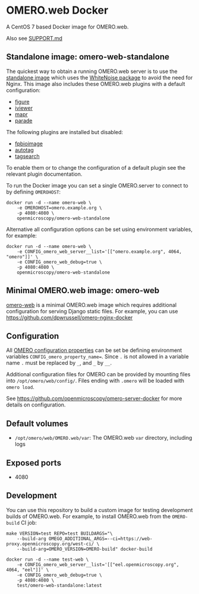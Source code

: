 OMERO.web Docker
================

A CentOS 7 based Docker image for OMERO.web.

Also see [SUPPORT.md](./SUPPORT.md)

Standalone image: omero-web-standalone
--------------------------------------

The quickest way to obtain a running OMERO.web server is to use
the [standalone image](https://hub.docker.com/r/openmicroscopy/omero-web-standalone/)
which uses the [WhiteNoise package](http://whitenoise.evans.io/en/stable/)
to avoid the need for Nginx.
This image also includes these OMERO.web plugins with a default configuration:
- [figure](https://www.openmicroscopy.org/omero/figure/)
- [iviewer](https://www.openmicroscopy.org/omero/iviewer/)
- [mapr](https://pypi.org/project/omero-mapr/)
- [parade](https://pypi.org/project/omero-parade/)

The following plugins are installed but disabled:
- [fpbioimage](https://pypi.org/project/omero-fpbioimage/)
- [autotag](https://pypi.org/project/omero-webtagging-autotag/)
- [tagsearch](https://pypi.org/project/omero-webtagging-tagsearch/)

To enable them or to change the configuration of a default plugin see the relevant plugin documentation.


To run the Docker image you can set a single OMERO.server to connect to by defining `OMEROHOST`:

    docker run -d --name omero-web \
        -e OMEROHOST=omero.example.org \
        -p 4080:4080 \
        openmicroscopy/omero-web-standalone

Alternative all configuration options can be set using environment variables, for example:

    docker run -d --name omero-web \
        -e CONFIG_omero_web_server__list='[["omero.example.org", 4064, "omero"]]' \
        -e CONFIG_omero_web_debug=true \
        -p 4080:4080 \
        openmicroscopy/omero-web-standalone


Minimal OMERO.web image: omero-web
----------------------------------

[omero-web](https://hub.docker.com/r/openmicroscopy/omero-web/)
is a minimal OMERO.web image which requires additional configuration for serving Django static files.
For example, you can use https://github.com/dpwrussell/omero-nginx-docker


Configuration
-------------

All [OMERO configuration properties](https://docs.openmicroscopy.org/latest/omero/sysadmins/config.html) can be set be defining environment variables `CONFIG_omero_property_name=`.
Since `.` is not allowed in a variable name `.` must be replaced by `_`, and `_` by `__`.

Additional configuration files for OMERO can be provided by mounting files into `/opt/omero/web/config/`.
Files ending with `.omero` will be loaded with `omero load`.

See https://github.com/openmicroscopy/omero-server-docker for more details on configuration.


Default volumes
---------------

- `/opt/omero/web/OMERO.web/var`: The OMERO.web `var` directory, including logs


Exposed ports
-------------

- 4080


Development
-----------

You can use this repository to build a custom image for testing development builds of OMERO.web.
For example, to install OMERO.web from the `OMERO-build` CI job:

    make VERSION=test REPO=test BUILDARGS="\
        --build-arg OMEGO_ADDITIONAL_ARGS=--ci=https://web-proxy.openmicroscopy.org/west-ci/ \
        --build-arg=OMERO_VERSION=OMERO-build" docker-build

    docker run -d --name test-web \
        -e CONFIG_omero_web_server__list='[["eel.openmicroscopy.org", 4064, "eel"]]' \
        -e CONFIG_omero_web_debug=true \
        -p 4080:4080 \
        test/omero-web-standalone:latest
